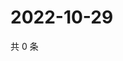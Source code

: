 # 2022-10-29

共 0 条

<!-- BEGIN WEIBO -->
<!-- 最后更新时间 Sat Oct 29 2022 14:21:56 GMT+0800 (China Standard Time) -->

<!-- END WEIBO -->
